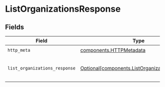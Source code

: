 # ListOrganizationsResponse


## Fields

| Field                                                                                                  | Type                                                                                                   | Required                                                                                               | Description                                                                                            |
| ------------------------------------------------------------------------------------------------------ | ------------------------------------------------------------------------------------------------------ | ------------------------------------------------------------------------------------------------------ | ------------------------------------------------------------------------------------------------------ |
| `http_meta`                                                                                            | [components.HTTPMetadata](../../models/components/httpmetadata.md)                                     | :heavy_check_mark:                                                                                     | N/A                                                                                                    |
| `list_organizations_response`                                                                          | [Optional[components.ListOrganizationsResponse]](../../models/components/listorganizationsresponse.md) | :heavy_minus_sign:                                                                                     | a list of organization summary items                                                                   |